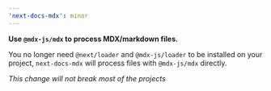 ```yaml
---
'next-docs-mdx': minor
---
```


**Use `@mdx-js/mdx` to process MDX/markdown files.**

You no longer need `@next/loader` and `@mdx-js/loader` to be installed on your project, `next-docs-mdx` will process files with `@mdx-js/mdx` directly.

*This change will not break most of the projects*